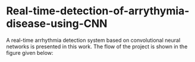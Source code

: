 # Real-time-detection-of-arrythymia-disease-using-CNN

A real-time arrhythmia detection system based on convolutional neural networks is presented in this work. The flow of the project is shown in the figure given below:

